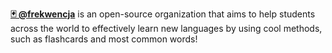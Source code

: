 [**🃏 @frekwencja**](https://github.com/frekwencja) is an open-source organization that aims to help students across the world to effectively learn new languages by using cool methods, such as flashcards and most common words! 

